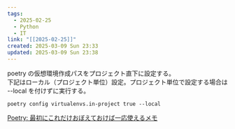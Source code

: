 ```yaml
---
tags:
  - 2025-02-25
  - Python
  - IT
link: "[[2025-02-25]]"
created: 2025-03-09 Sun 23:33
updated: 2025-03-09 Sun 23:38
---
```

poetry の仮想環境作成パスをプロジェクト直下に設定する。  
下記はローカル（プロジェクト単位）設定。プロジェクト単位で設定する場合は --local を付けずに実行する。

```shell
poetry config virtualenvs.in-project true --local
```

[Poetry: 最初にこれだけおぼえておけば一応使えるメモ](https://zenn.dev/pollenjp/articles/2022-05-29-beginning-poetry#virtualenv%E8%A8%AD%E5%AE%9A)
